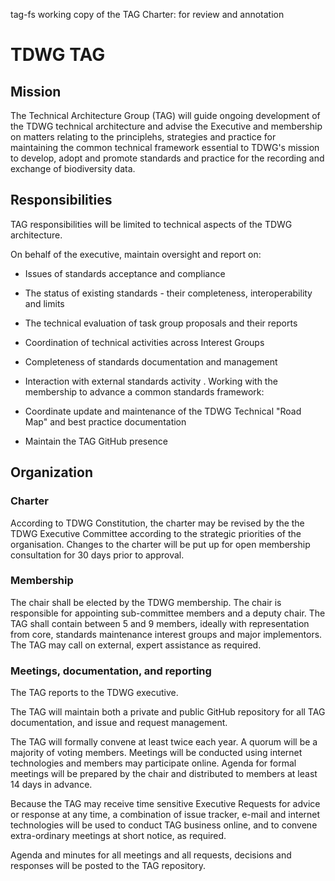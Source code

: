 tag-fs working copy of the TAG Charter: for review and annotation

# TDWG TAG

## Mission

The Technical Architecture Group (TAG) will guide ongoing development of the TDWG technical architecture and advise the Executive and membership on matters relating to the principlehs, strategies and practice for maintaining the common technical framework essential to TDWG's mission to develop, adopt and promote standards and practice for the recording and exchange of biodiversity data.

## Responsibilities

TAG responsibilities will be limited to technical aspects of the TDWG architecture.

On behalf of the executive, maintain oversight and report on:

* Issues of standards acceptance and compliance
* The status of existing standards - their completeness, interoperability and limits
* The technical evaluation of task group proposals and their reports
* Coordination of technical activities across Interest Groups
* Completeness of standards documentation and management
* Interaction with external standards activity
.
Working with the membership to advance a common standards framework:

* Coordinate update and maintenance of the TDWG Technical "Road Map" and best practice documentation
* Maintain the TAG GitHub presence

## Organization

### Charter

According to TDWG Constitution, the charter may be revised by the the TDWG Executive Committee according to the strategic priorities of the organisation. Changes to the charter will be put up for open membership consultation for 30 days prior to approval.

### Membership

The chair shall be elected by the TDWG membership. The chair is responsible for appointing sub-committee members and a deputy chair. The TAG shall contain between 5 and 9 members, ideally with representation from core, standards maintenance interest groups and major implementors. The TAG may call on external, expert assistance as required.

### Meetings, documentation, and reporting

The TAG reports to the TDWG executive.

The TAG will maintain both a private and public GitHub repository for all TAG documentation, and issue and request management.

The TAG will formally convene at least twice each year. A quorum will be a majority of voting members. Meetings will be conducted using internet technologies and members may participate online. Agenda for formal meetings will be prepared by the chair and distributed to members at least 14 days in advance.

Because the TAG may receive time sensitive Executive Requests for advice or response at any time, a combination of issue tracker, e-mail and internet technologies will be used to conduct TAG business online, and to convene extra-ordinary meetings at short notice, as required.

Agenda and minutes for all meetings and all requests, decisions and responses will be posted to the TAG repository.
